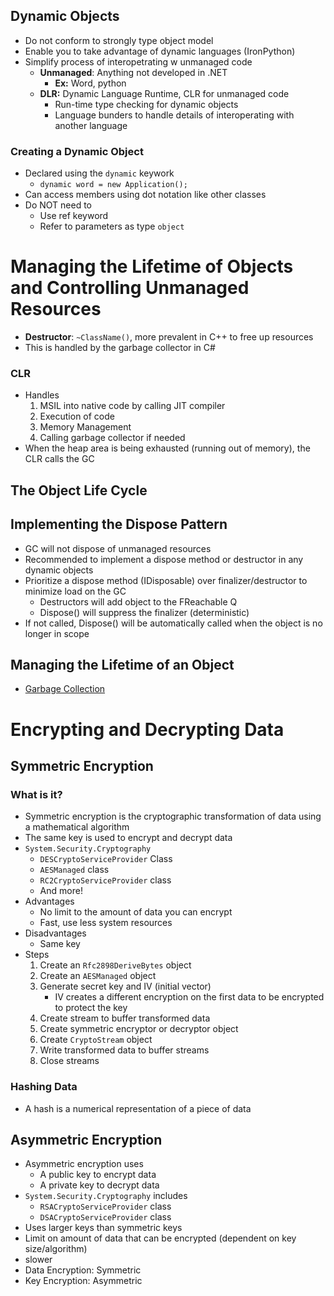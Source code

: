 ## Dynamic Objects
- Do not conform to strongly type object model
- Enable you to take advantage of dynamic languages (IronPython)
- Simplify process of interopetrating w unmanaged code
  - **Unmanaged**: Anything not developed in .NET
    - **Ex:** Word, python
  - **DLR:** Dynamic Language Runtime, CLR for unmanaged code
    - Run-time type checking for dynamic objects
    - Language bunders to handle details of interoperating with another language
### Creating a Dynamic Object
- Declared using the `dynamic` keywork
  - `dynamic word = new Application();`
- Can access members using dot notation like other classes
- Do NOT need to
  - Use ref keyword
  - Refer to parameters as type `object`
# Managing the Lifetime of Objects and Controlling Unmanaged Resources
- **Destructor**: `~ClassName()`, more prevalent in C++ to free up resources
- This is handled by the garbage collector in C#
### CLR
- Handles
  1. MSIL into native code by calling JIT compiler
  2. Execution of code
  3. Memory Management
  4. Calling garbage collector if needed
- When the heap area is being exhausted (running out of memory), the CLR calls the GC   
## The Object Life Cycle

## Implementing the Dispose Pattern
- GC will not dispose of unmanaged resources
- Recommended to implement a dispose method or destructor in any dynamic objects
- Prioritize a dispose method (IDisposable) over finalizer/destructor to minimize load on the GC 
  - Destructors will add object to the FReachable Q
  - Dispose() will suppress the finalizer (deterministic)
- If not called, Dispose() will be automatically called when the object is no longer in scope
## Managing the Lifetime of an Object
- [Garbage Collection](https://learn.microsoft.com/en-us/dotnet/standard/garbage-collection/fundamentals)

# Encrypting and Decrypting Data
## Symmetric Encryption
### What is it?
- Symmetric encryption is the cryptographic transformation of data using a mathematical algorithm
- The same key is used to encrypt and decrypt data
- `System.Security.Cryptography`
  - `DESCryptoServiceProvider` Class
  - `AESManaged` class
  - `RC2CryptoServiceProvider` class
  - And more!
- Advantages
  - No limit to the amount of data you can encrypt
  - Fast, use less system resources
- Disadvantages
  - Same key
- Steps
  1. Create an `Rfc2898DeriveBytes` object
  2. Create an `AESManaged` object
  3. Generate secret key and IV (initial vector)
     - IV creates a different encryption on the first data to be encrypted to protect the key
  4. Create stream to buffer transformed data
  5. Create symmetric encryptor or decryptor object
  6. Create `CryptoStream` object
  7. Write transformed data to buffer streams
  8. Close streams
### Hashing Data
- A hash is a numerical representation of a piece of data
## Asymmetric Encryption
- Asymmetric encryption uses
  - A public key to encrypt data
  - A private key to decrypt data
- `System.Security.Cryptography` includes
  - `RSACryptoServiceProvider` class
  - `DSACryptoServiceProvider` class
- Uses larger keys than symmetric keys
- Limit on amount of data that can be encrypted (dependent on key size/algorithm)
- slower
- Data Encryption: Symmetric
- Key Encryption: Asymmetric
